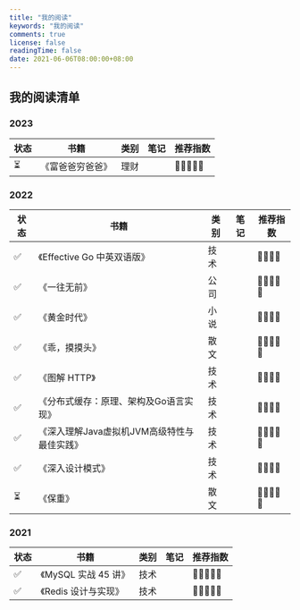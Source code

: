```yaml
---
title: "我的阅读"
keywords: "我的阅读"
comments: true
license: false
readingTime: false
date: 2021-06-06T08:00:00+08:00
---
```


## 我的阅读清单

### 2023

| 状态 | 书籍             | 类别 | 笔记 | 推荐指数 |
| ---- | ---------------- | ---- | ---- | -------- |
| ⏳    | 《富爸爸穷爸爸》 | 理财 |      | 🌟🌟🌟🌟🌟    |


### 2022

| 状态 | 书籍                                        | 类别 | 笔记 | 推荐指数 |
| ---- | ------------------------------------------- | ---- | ---- | -------- |
| ✅    | 《Effective Go 中英双语版》                 | 技术 |      | 🌟🌟🌟🌟     |
| ✅    | 《一往无前》                                | 公司 |      | 🌟🌟🌟🌟🌟    |
| ✅    | 《黄金时代》                                | 小说 |      | 🌟🌟🌟🌟     |
| ✅    | 《乖，摸摸头》                              | 散文 |      | 🌟🌟🌟🌟🌟    |
| ✅    | 《图解 HTTP》                               | 技术 |      | 🌟🌟🌟🌟     |
| ✅    | 《分布式缓存：原理、架构及Go语言实现》      | 技术 |      | 🌟🌟🌟🌟     |
| ✅    | 《深入理解Java虚拟机JVM高级特性与最佳实践》 | 技术 |      | 🌟🌟🌟🌟🌟    |
| ✅    | 《深入设计模式》                            | 技术 |      | 🌟🌟🌟🌟     |
| ⏳    | 《保重》                                    | 散文 |      | 🌟🌟🌟🌟🌟    |

### 2021

| 状态 | 书籍                 | 类别 | 笔记 | 推荐指数 |
| ---- | -------------------- | ---- | ---- | -------- |
| ✅    | 《MySQL 实战 45 讲》 | 技术 |      | 🌟🌟🌟🌟🌟    |
| ✅    | 《Redis 设计与实现》 | 技术 |      | 🌟🌟🌟🌟🌟    |
